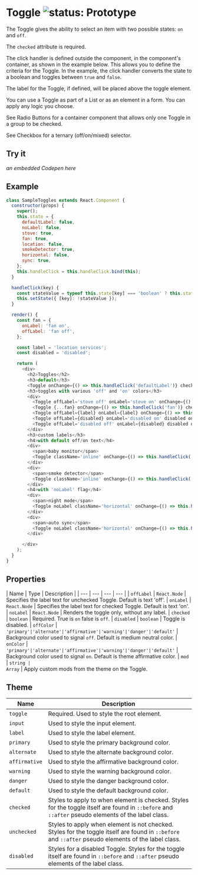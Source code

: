 # Toggle ![status: Prototype](https://img.shields.io/badge/status-prototype-orange.svg)

The Toggle gives the ability to select an item with two possible states: `on` and `off`.

The `checked` attribute is required.

The click handler is defined outside the component, in the component's container, as shown in the example below. This allows you to define the criteria for the Toggle. In the example, the click handler converts the state to a boolean and toggles between `true` and `false`.

The label for the Toggle, if defined, will be placed above the toggle element.

You can use a Toggle as part of a List or as an element in a form. You can apply any logic you choose.

See Radio Buttons for a container component that allows only one Toggle in a group to be checked.

See Checkbox for a ternary (off/on/mixed) selector.

## Try it
_an embedded Codepen here_

## Example

```javascript
class SampleToggles extends React.Component {
  constructor(props) {
    super();
    this.state = {
      defaultLabel: false,
      noLabel: false,
      stove: true,
      fan: true,
      location: false,
      smokeDetector: true,
      horizontal: false,
      sync: true,
    };
    this.handleClick = this.handleClick.bind(this);
  }

  handleClick(key) {
    const stateValue = typeof this.state[key] === 'boolean' ? this.state[key] : false;
    this.setState({ [key]: !stateValue });
  }

  render() {
    const fan = {
      onLabel: 'fan on',
      offLabel: 'fan off',
    };

    const label = 'location services';
    const disabled = 'disabled';

    return (
      <div>
        <h2>Toggles</h2>
        <h3>default</h3>
        <Toggle onChange={() => this.handleClick('defaultLabel')} checked={this.state.defaultLabel}  />
        <h3>toggles with various 'off' and 'on' colors</h3>
        <div>
          <Toggle offLabel='stove off' onLabel='stove on' onChange={() => this.handleClick('stove')} checked={this.state.stove} offColor='primary' onColor='danger' />
          <Toggle {...fan} onChange={() => this.handleClick('fan')} checked={this.state.fan} offColor='danger' onColor='affirmative' />
          <Toggle offLabel={label} onLabel={label} onChange={() => this.handleClick('location')} checked={this.state.location} offColor='alternate' onColor='warning' />
          <Toggle offLabel={disabled} onLabel='disabled on' disabled onChange={() => this.handleClick('disabled')} checked={true} offColor='alternate' onColor='warning' />
          <Toggle offLabel='disabled off' onLabel={disabled} disabled onChange={() => this.handleClick('disabled')} checked={false} offColor='primary' onColor='danger' />
        </div>
        <h3>custom labels</h3>
        <h4>with default off/on text</h4>
        <div>
          <span>baby monitor</span>
          <Toggle className='inline' onChange={() => this.handleClick('noLabel')} checked={this.state.noLabel}  />
        </div>
        <div>
          <span>smoke detector</span>
          <Toggle className='inline' onChange={() => this.handleClick('smokeDetector')} checked={this.state.smokeDetector}  />
        </div>
        <h4>with 'noLabel' flag</h4>
        <div>
          <span>night mode</span>
          <Toggle noLabel className='horizontal' onChange={() => this.handleClick('horizontal')} checked={this.state.horizontal}  />
        </div>
        <div>
          <span>auto sync</span>
          <Toggle noLabel className='horizontal' onChange={() => this.handleClick('sync')} checked={this.state.sync}  />
        </div>

      </div>
    );
  }
}
```
## Properties

| Name | Type | Description |
| --- | --- | --- | --- |
| `offLabel` | `React.Node` | Specifies the label text for unchecked Toggle. Default is text 'off'.
| `onLabel` | `React.Node` | Specifies the label text for checked Toggle. Default is text 'on'.
| `noLabel` | `React.Node` | Renders the toggle only, without any label.
| `checked` | `boolean` | Required. True is `on` false is `off`.
| `disabled` | `boolean` | Toggle is disabled.
| `offColor` | <code>'primary'&#124;'alternate'&#124;'affirmative'&#124;'warning'&#124;'danger'&#124;'default'</code> | Background color used to signal `off`. Default is medium neutral color.
| `onColor` | <code>'primary'&#124;'alternate'&#124;'affirmative'&#124;'warning'&#124;'danger'&#124;'default'</code> | Background color used to signal `on`. Default is theme affirmative color.
| `mod` | <code>string &#124; Array<string></code> | Apply custom mods from the theme on the Toggle.

## Theme

| Name | Description |
| ---  | ----------- |
| `toggle` | Required. Used to style the root element. |
| `input` | Used to style the input element. |
| `label` | Used to style the label element. |
| `primary` | Used to style the primary background color. |
| `alternate` | Used to style the alternate background color. |
| `affirmative` | Used to style the affirmative background color. |
| `warning` | Used to style the warning background color. |
| `danger` | Used to style the danger background color. |
| `default` | Used to style the default background color. |
| `checked` | Styles to apply to when element is checked. Styles for the toggle itself are found in `::before` and `::after` pseudo elements of the label class. |
| `unchecked` | Styles to apply when element is not checked. Styles for the toggle itself are found in `::before` and `::after` pseudo elements of the label class. |
| `disabled` | Styles for a disabled Toggle. Styles for the toggle itself are found in `::before` and `::after` pseudo elements of the label class. |
